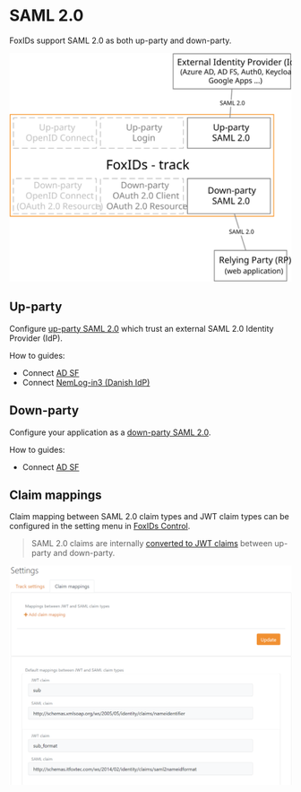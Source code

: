 # SAML 2.0

FoxIDs support SAML 2.0 as both up-party and down-party.

![FoxIDs SAML 2.0](images/parties-saml.svg)

## Up-party

Configure [up-party SAML 2.0](up-party-saml-2.0.md) which trust an external SAML 2.0 Identity Provider (IdP).

How to guides:

- Connect [AD SF](up-party-howto-saml-2.0-adfs.md)
- Connect [NemLog-in3 (Danish IdP)](up-party-howto-saml-2.0-nemlogin3.md)

## Down-party

Configure your application as a [down-party SAML 2.0](down-party-saml-2.0.md).

How to guides:

- Connect [AD SF](down-party-howto-saml-2.0-adfs.md)

## Claim mappings
Claim mapping between SAML 2.0 claim types and JWT claim types can be configured in the setting menu in [FoxIDs Control](control.md).

> SAML 2.0 claims are internally [converted to JWT claims](parties.md#jwt-and-saml) between up-party and down-party.

![Configure JWT and SAML 2.0 mappings](images/configure-jwt-saml-mappings.png)

